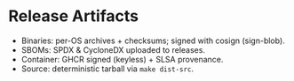 
# Release Artifacts
- Binaries: per-OS archives + checksums; signed with cosign (sign-blob).
- SBOMs: SPDX & CycloneDX uploaded to releases.
- Container: GHCR signed (keyless) + SLSA provenance.
- Source: deterministic tarball via `make dist-src`.
